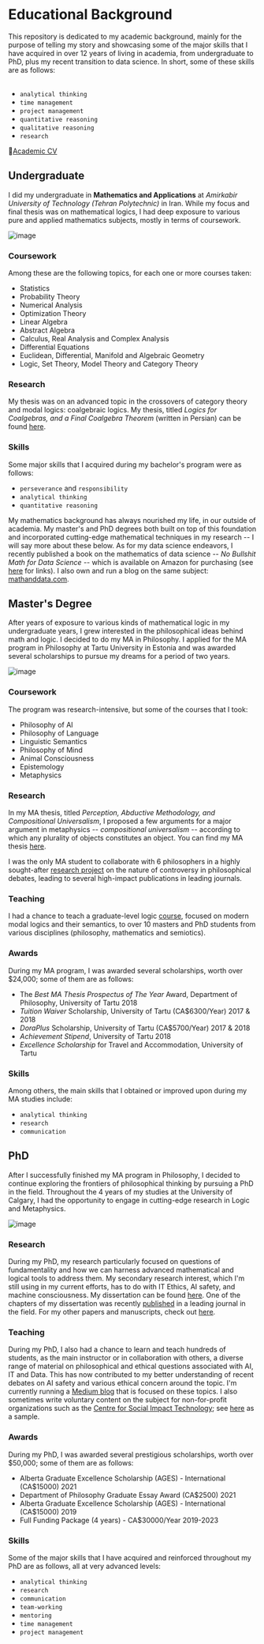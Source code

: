 # Educational Background
This repository is dedicated to my academic background, mainly for the purpose of telling my story and showcasing some of the major skills that I have acquired in over 12 years of living in academia, from undergraduate to PhD, plus my recent transition to data science. In short, some of these skills are as follows: <br><br>
    
- `analytical thinking`
-  `time management`
-  `project management`
-  `quantitative reasoning`
-  `qualitative reasoning`
-  `research`

📝[Academic CV](https://drive.google.com/file/d/1ITlkwcnUVF85qjkpPhkJ4s8CWt6H3TVl/view?usp=sharing)

## Undergraduate
  
I did my undergraduate in **Mathematics and Applications** at *Amirkabir University of Technology (Tehran Polytechnic)* in Iran. While my focus and final thesis was on mathematical logics, I had deep exposure to various pure and applied mathematics subjects, mostly in terms of coursework. 

![image](https://www.inria.fr/sites/default/files/2023-04/math-work-1826x1027.jpg)

### Coursework
Among these are the following topics, for each one or more courses taken:
- Statistics
- Probability Theory
- Numerical Analysis
- Optimization Theory
- Linear Algebra
- Abstract Algebra
- Calculus, Real Analysis and Complex Analysis
- Differential Equations
- Euclidean, Differential, Manifold and Algebraic Geometry
- Logic, Set Theory, Model Theory and Category Theory

### Research
My thesis was on an advanced topic in the crossovers of category theory and modal logics: coalgebraic logics. My thesis, titled *Logics for Coalgebras, and a Final Coalgebra Theorem* (written in Persian) can be found [here](http://amirkiani.ucalgaryblogs.ca/files/2020/10/Logics-For-Coalgebras-and-a-Final-Coalgebra-Theorem.pdf).

### Skills
Some major skills that I acquired during my bachelor's program were as follows:

- `perseverance` and `responsibility`
- `analytical thinking`
- `quantitative reasoning`

My mathematics background has always nourished my life, in our outside of academia. My master's and PhD degrees both built on top of this foundation and incorporated cutting-edge mathematical techniques in my research -- I will say more about these below. As for my data science endeavors, I recently published a book on the mathematics of data science -- *No Bullshit Math for Data Science* -- which is available on Amazon for purchasing (see [here](https://mathanddata.com/bookstore/) for links). I also own and run a blog on the same subject: [mathanddata.com](https://mathanddata.com).



## Master's Degree
  
After years of exposure to various kinds of mathematical logic in my undergraduate years, I grew interested in the philosophical ideas behind math and logic. I decided to do my MA in Philosophy. I applied for the MA program in Philosophy at Tartu University in Estonia and was awarded several scholarships to pursue my dreams for a period of two years. 

![image](https://www.pnas.org/cms/10.1073/pnas.1900357116/asset/160b7a72-ac79-4d4e-9b23-5e0de6b5b75f/assets/graphic/pnas.1900357116fig02.jpeg)

### Coursework
The program was research-intensive, but some of the courses that I took:

- Philosophy of AI
- Philosophy of Language
- Linguistic Semantics
- Philosophy of Mind
- Animal Consciousness
- Epistemology
- Metaphysics

### Research
In my MA thesis, titled *Perception, Abductive Methodology, and Compositional Universalism*, I proposed a few arguments for a major argument in metaphysics -- *compositional universalism* -- according to which any plurality of objects constitutes an object. You can find my MA thesis [here](http://amirkiani.ucalgaryblogs.ca/files/2020/10/MA-Thesis.pdf).

I was the only MA student to collaborate with 6 philosophers in a highly sought-after [research project](https://philexpertise.weebly.com/people.html) on the nature of controversy in philosophical debates, leading to several high-impact publications in leading journals.

### Teaching
I had a chance to teach a graduate-level logic [course](http://amirkiani.ucalgaryblogs.ca/files/2020/10/Course-Description.pdf), focused on modern modal logics and their semantics, to over 10 masters and PhD students from various disciplines (philosophy, mathematics and semiotics). 

### Awards
During my MA program, I was awarded several scholarships, worth over $24,000; some of them are as follows:

- The *Best MA Thesis Prospectus of The Year* Award, Department of Philosophy, University of Tartu 2018
- *Tuition Waiver* Scholarship, University of Tartu (CA$6300/Year) 2017 & 2018
- *DoraPlus* Scholarship, University of Tartu (CA$5700/Year) 2017 & 2018
- *Achievement Stipend*, University of Tartu 2018
- *Excellence Scholarship* for Travel and Accommodation, University of Tartu

### Skills
Among others, the main skills that I obtained or improved upon during my MA studies include:
- `analytical thinking`
- `research`
- `communication`

## PhD
  
After I successfully finished my MA program in Philosophy, I decided to continue exploring the frontiers of philosophical thinking by pursuing a PhD in the field. Throughout the 4 years of my studies at the University of Calgary, I had the opportunity to engage in cutting-edge research in Logic and Metaphysics.

![image](https://miro.medium.com/v2/resize:fit:1400/0*9VnQde0OrO7gsCvC)

### Research

During my PhD, my research particularly focused on questions of fundamentality and how we can harness advanced mathematical and logical tools to address them. My secondary research interest, which I'm still using in my current efforts, has to do with IT Ethics, AI safety, and machine consciousness. My dissertation can be found [here](https://prism.ucalgary.ca/items/5e063fbe-91e5-4932-88f8-16423030d5e3). One of the chapters of my dissertation was recently [published](https://link.springer.com/article/10.1007/s11229-023-04114-5) in a leading journal in the field. For my other papers and manuscripts, check out [here](https://profiles.ucalgary.ca/amirhossein-kiani).


### Teaching
During my PhD, I also had a chance to learn and teach hundreds of students, as the main instructor or in collaboration with others, a diverse range of material on philosophical and ethical questions associated with AI, IT and Data. This has now contributed to my better understanding of recent debates on AI safety and various ethical concern around the topic. I'm currently running a [Medium blog](https://philanddata.medium.com/) that is focused on these topics. I also sometimes write voluntary content on the subject for non-for-profit organizations such as the [Centre for Social Impact Technology](https://centreforsocialimpacttech.ca/); see [here](https://centreforsocialimpacttech.ca/2023/04/13/data-citizenship-at-large-and-in-alberta/?fbclid=IwAR2wYqHlgJ_4It3ZW0JL_zVe_qr7n4OmSqDXOQ5mUvbJ_jdI6eO-s5Ku6bk) as a sample.

### Awards
During my PhD, I was awarded several prestigious scholarships, worth over $50,000; some of them are as follows:
- Alberta Graduate Excellence Scholarship (AGES) - International (CA$15000) 2021
- Department of Philosophy Graduate Essay Award (CA$2500) 2021
- Alberta Graduate Excellence Scholarship (AGES) - International (CA$15000) 2019
- Full Funding Package (4 years) - CA$30000/Year 2019-2023

### Skills

Some of the major skills that I have acquired and reinforced throughout my PhD are as follows, all at very advanced levels: 
- `analytical thinking`
- `research`
- `communication`
- `team-working`
- `mentoring`
- `time management`
- `project management`
